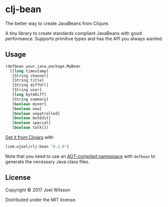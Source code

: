 # clj-bean

The better way to create JavaBeans from Clojure.

A tiny library to create standards compliant JavaBeans with good performance.
Supports primitive types and has the API you always wanted.

## Usage

```clojure
(defbean your.java.package.MyBean
  [[long timestamp]
   [String channel]
   [String title]
   [String diffUrl]
   [String user]
   [long byteDiff]
   [String summary]
   [boolean minor]
   [boolean new]
   [boolean unpatrolled]
   [boolean botEdit]
   [boolean special]
   [boolean talk]])
```

[Get it from Clojars](https://clojars.org/com.wjoel/clj-bean) with
```clojure
[com.wjoel/clj-bean "0.2.0"]
```

Note that you need to use an [AOT-compiled namespace](https://clojure.org/reference/compilation)
with `defbean` to generate the necessary Java class files.

## License

Copyright © 2017 Joel Wilsson

Distributed under the MIT license.
